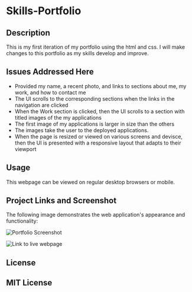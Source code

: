 # Skills-Portfolio

 
## Description
 
This is my first iteration of my portfolio using the html and css. I will make changes to this portfolio as my skills develop and improve. 
 
 
## Issues Addressed Here

* Provided my name, a recent photo, and links to sections about me, my work, and how to contact me
* The UI scrolls to the corresponding sections when the links in the navigation are clicked
* When the Work section is clicked, then the UI scrolls to a section with titled images of the my applications
* The first image of my applications is larger in size than the others
* The images take the user to the deployed applications. 
* When the page is resized or viewed on various screens and devisce, then the UI is presented with a responsive layout that adapts to their viewport


 
## Usage
This webpage can be viewed on regular desktop browsers or mobile. 


## Project Links and Screenshot
 The following image demonstrates the web application's appearance and functionality:

![Portfolio Screenshot](./assets/images/Skills-Portfolio-Screenshot.png)

![Link to live webpage](https://olive-provencio-johnson.github.io/skills-portfolio/)


 
## License
 
MIT License
---
 